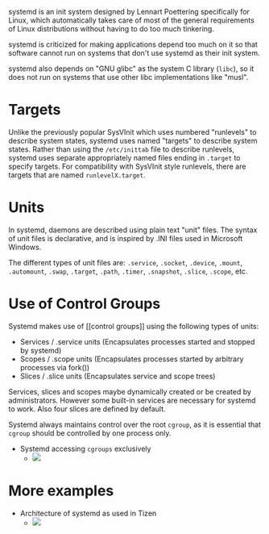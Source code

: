 systemd is an init system designed by Lennart Poettering specifically for Linux, which automatically takes care of most of the general requirements of Linux distributions without having to do too much tinkering.

systemd is criticized for making applications depend too much on it so that software cannot run on systems that don't use systemd as their init system.

systemd also depends on "GNU glibc" as the system C library (`libc`), so it does not run on systems that use other libc implementations like "musl".

# Targets
Unlike the previously popular SysVInit which uses numbered "runlevels" to describe system states, systemd uses named "targets" to describe system states. Rather than using the `/etc/inittab` file to describe runlevels, systemd uses separate appropriately named files ending in `.target` to specify targets. For compatibility with SysVInit style runlevels, there are targets that are named `runlevelX.target`.

# Units
In systemd, daemons are described using plain text "unit" files. The syntax of unit files is declarative, and is inspired by .INI files used in Microsoft Windows.

The different types of unit files are: `.service`, `.socket`, `.device`, `.mount`, `.automount`, `.swap`, `.target`, `.path`, `.timer`, `.snapshot`, `.slice`, `.scope`, etc.

# Use of Control Groups
Systemd makes use of [[control groups]] using the following types of units:
- Services / .service units (Encapsulates processes started and stopped by systemd)
- Scopes / .scope units (Encapsulates processes started by arbitrary processes via fork())
- Slices / .slice units (Encapsulates service and scope trees)

Services, slices and scopes maybe dynamically created or be created by administrators. However some built-in services are necessary for systemd to work. Also four slices are defined by default.

Systemd always maintains control over the root `cgroup`, as it is essential that `cgroup` should be controlled by one process only.

- Systemd accessing `cgroups` exclusively
  - ![](https://upload.wikimedia.org/wikipedia/commons/e/e7/Linux_kernel_unified_hierarchy_cgroups_and_systemd.svg)

# More examples
- Architecture of systemd as used in Tizen
  - ![](https://upload.wikimedia.org/wikipedia/commons/3/35/Systemd_components.svg)
